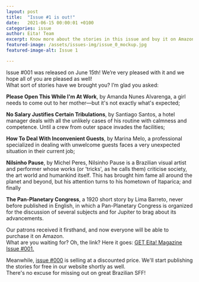 ```yaml
---
layout: post
title:  "Issue #1 is out!"
date:   2021-06-15 00:00:01 +0100
categories: issue
author: Eita! Team
excerpt: Know more about the stories in this issue and buy it on Amazon! 
featured-image: /assets/issues-img/issue_0_mockup.jpg
featured-image-alt: Issue 1

---
```


Issue #001 was released on June 15th! We’re very pleased with it and we hope all of you are pleased as well!   
What sort of stories have we brought you? I’m glad you asked:

**Please Open This While I'm At Work**, by Amanda Nunes Alvarenga, a girl needs to come out to her mother—but it's not exactly what's expected;

**No Salary Justifies Certain Tribulations**, by Santiago Santos, a hotel manager deals with all the unlikely cases of his routine with calmness and competence. Until a crew from outer space invades the facilities;

**How To Deal With Inconvenient Guests**, by Marina Melo, a professional specialized in dealing with unwelcome guests faces a very unexpected situation in their current job;

**Nilsinho Pause**, by Michel Peres, Nilsinho Pause is a Brazilian visual artist and performer whose works (or 'tricks', as he calls them) criticise society, the art world and humankind itself. This has brought him fame all around the planet and beyond, but his attention turns to his hometown of Itaparica; and finally

**The Pan-Planetary Congress**, a 1920 short story by Lima Barreto, never before published in English, in which a Pan-Planetary Congress is organized for the discussion of several subjects and for Jupiter to brag about its advancements.

Our patrons received it firsthand, and now everyone will be able to purchase it on Amazon.   
What are you waiting for? Oh, the link? Here it goes: <a href="https://www.amazon.com/dp/B096J1FYXK">GET Eita! Magazine Issue #001.</a>  

Meanwhile, <a href="https://amzn.to/3pepXM8">issue #000</a> is selling at a discounted price. We'll start publishing the stories for free in our website shortly as well.   
There's no excuse for missing out on great Brazilian SFF!
